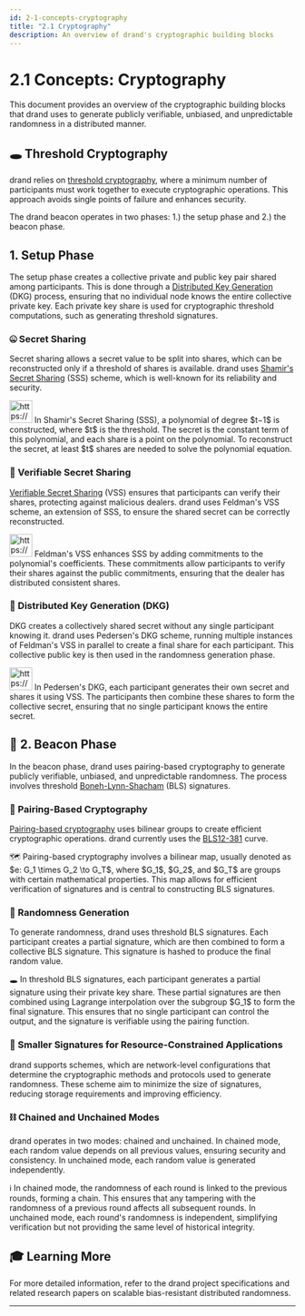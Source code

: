 ```yaml
---
id: 2-1-concepts-cryptography
title: "2.1 Cryptography"
description: An overview of drand's cryptographic building blocks
---
```

# 2.1 Concepts: Cryptography

This document provides an overview of the cryptographic building blocks that drand uses to generate publicly verifiable, unbiased, and unpredictable randomness in a distributed manner. 

## 🕳️ Threshold Cryptography

drand relies on [threshold cryptography](https://en.wikipedia.org/wiki/Threshold_cryptosystem), where a minimum number of participants must work together to execute cryptographic operations. This approach avoids single points of failure and enhances security.

The drand beacon operates in two phases: 1.) the setup phase and 2.) the beacon phase.

## 1. Setup Phase

The setup phase creates a collective private and public key pair shared among participants. This is done through a [Distributed Key Generation](https://en.wikipedia.org/wiki/Distributed_key_generation) (DKG) process, ensuring that no individual node knows the entire collective private key. Each private key share is used for cryptographic threshold computations, such as generating threshold signatures.

### 🤐 Secret Sharing

Secret sharing allows a secret value to be split into shares, which can be reconstructed only if a threshold of shares is available. drand uses [Shamir's Secret Sharing](https://en.wikipedia.org/wiki/Shamir%27s_secret_sharing) (SSS) scheme, which is well-known for its reliability and security.

<aside>
<img src="https://www.notion.so/icons/mathematics_green.svg" alt="https://www.notion.so/icons/mathematics_green.svg" width="40px" /> In Shamir's Secret Sharing (SSS), a polynomial of degree $t−1$ is constructed, where $t$ is the threshold. The secret is the constant term of this polynomial, and each share is a point on the polynomial. To reconstruct the secret, at least $t$ shares are needed to solve the polynomial equation.

</aside>

### 🤫 Verifiable Secret Sharing

[Verifiable Secret Sharing](https://en.wikipedia.org/wiki/Verifiable_secret_sharing) (VSS) ensures that participants can verify their shares, protecting against malicious dealers. drand uses Feldman's VSS scheme, an extension of SSS, to ensure the shared secret can be correctly reconstructed.

<aside>
<img src="https://www.notion.so/icons/mathematics_green.svg" alt="https://www.notion.so/icons/mathematics_green.svg" width="40px" /> Feldman's VSS enhances SSS by adding commitments to the polynomial's coefficients. These commitments allow participants to verify their shares against the public commitments, ensuring that the dealer has distributed consistent shares.

</aside>

### 🔑 Distributed Key Generation (DKG)

DKG creates a collectively shared secret without any single participant knowing it. drand uses Pedersen's DKG scheme, running multiple instances of Feldman's VSS in parallel to create a final share for each participant. This collective public key is then used in the randomness generation phase.

<aside>
<img src="https://www.notion.so/icons/mathematics_green.svg" alt="https://www.notion.so/icons/mathematics_green.svg" width="40px" /> In Pedersen's DKG, each participant generates their own secret and shares it using VSS. The participants then combine these shares to form the collective secret, ensuring that no single participant knows the entire secret.

</aside>

## 🚨 2. Beacon Phase

In the beacon phase, drand uses pairing-based cryptography to generate publicly verifiable, unbiased, and unpredictable randomness. The process involves threshold [Boneh-Lynn-Shacham](https://en.wikipedia.org/wiki/BLS_digital_signature) (BLS) signatures.

### 👫 Pairing-Based Cryptography

[Pairing-based cryptography](https://en.wikipedia.org/wiki/Pairing-based_cryptography) uses bilinear groups to create efficient cryptographic operations. drand currently uses the [BLS12-381](https://hackmd.io/@benjaminion/bls12-381) curve.

<aside>
🗺️ Pairing-based cryptography involves a bilinear map, usually denoted as $e: G_1 \times G_2 \to G_T$, where $G_1$, $G_2$, and $G_T$ are groups with certain mathematical properties. This map allows for efficient verification of signatures and is central to constructing BLS signatures.

</aside>

### 🎲 Randomness Generation

To generate randomness, drand uses threshold BLS signatures. Each participant creates a partial signature, which are then combined to form a collective BLS signature. This signature is hashed to produce the final random value.

<aside>
🕳️ In threshold BLS signatures, each participant generates a partial signature using their private key share. These partial signatures are then combined using Lagrange interpolation over the subgroup $G_1$ to form the final signature. This ensures that no single participant can control the output, and the signature is verifiable using the pairing function.

</aside>

### 🔏 Smaller Signatures for Resource-Constrained Applications

drand supports schemes, which are network-level configurations that determine the cryptographic methods and protocols used to generate randomness.  These scheme aim to minimize the size of signatures, reducing storage requirements and improving efficiency.

### ⛓️ Chained and Unchained Modes

drand operates in two modes: chained and unchained. In chained mode, each random value depends on all previous values, ensuring security and consistency. In unchained mode, each random value is generated independently.

<aside>
ℹ️ In chained mode, the randomness of each round is linked to the previous rounds, forming a chain. This ensures that any tampering with the randomness of a previous round affects all subsequent rounds. In unchained mode, each round's randomness is independent, simplifying verification but not providing the same level of historical integrity.

</aside>

## 🎓 Learning More

For more detailed information, refer to the drand project specifications and related research papers on scalable bias-resistant distributed randomness.

---